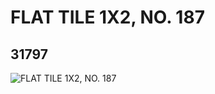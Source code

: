 # FLAT TILE 1X2, NO. 187
## 31797
![FLAT TILE 1X2, NO. 187](https://lc-www-live-s.legocdn.com/media/bricks/5/2/6179272.jpg)